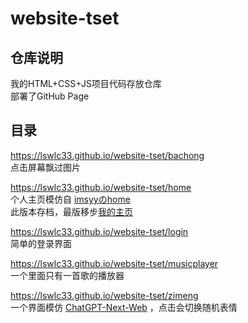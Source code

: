 # website-tset

## 仓库说明
我的HTML+CSS+JS项目代码存放仓库  
部署了GitHub Page

## 目录

https://lswlc33.github.io/website-tset/bachong  
点击屏幕飘过图片

https://lswlc33.github.io/website-tset/home  
个人主页模仿自 [imsyyのhome](https://github.com/imsyy/home)  
此版本存档，最版移步[我的主页](https://github.com/lswlc33/lswlc33)

https://lswlc33.github.io/website-tset/login  
简单的登录界面

https://lswlc33.github.io/website-tset/musicplayer  
一个里面只有一首歌的播放器 

https://lswlc33.github.io/website-tset/zimeng  
一个界面模仿 [ChatGPT-Next-Web](https://github.com/Yidadaa/ChatGPT-Next-Web) ，点击会切换随机表情